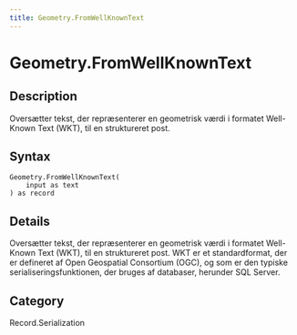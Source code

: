 ```yaml
---
title: Geometry.FromWellKnownText
---
```


# Geometry.FromWellKnownText


## Description

Oversætter tekst, der repræsenterer en geometrisk værdi i formatet Well-Known Text (WKT), til en struktureret post.


## Syntax

```powerquery
Geometry.FromWellKnownText(
    input as text
) as record
```


## Details

Oversætter tekst, der repræsenterer en geometrisk værdi i formatet Well-Known Text (WKT), til en struktureret post. WKT er et standardformat, der er defineret af Open Geospatial Consortium (OGC), og som er den typiske serialiseringsfunktionen, der bruges af databaser, herunder SQL Server.



## Category
Record.Serialization
